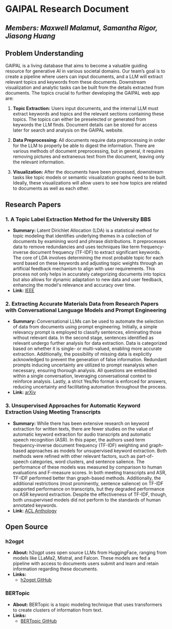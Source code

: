 # GAIPAL Research Document

## *Members: Maxwell Malamut, Samantha Rigor, Jiasong Huang*

## Problem Understanding

GAIPAL is a living database that aims to become a valuable guiding resource for generative AI in various societal domains. Our team’s goal is to create a pipeline where users can input documents, and a LLM will extract relevant topics and keywords from these documents. Downstream visualization and analytic tasks can be built from the details extracted from documents. The topics crucial to further developing the GAIPAL web app are:

1. **Topic Extraction:** Users input documents, and the internal LLM must extract keywords and topics and the relevant sections containing these topics. The topics can either be preselected or generated from keywords the LLM finds. Document details can be stored for access later for search and analysis on the GAIPAL website.

2. **Data Preprocessing:** All documents require data preprocessing in order for the LLM to properly be able to digest the information. There are various methods of document preprocessing, but in general, it requires removing pictures and extraneous text from the document, leaving only the relevant information.

3. **Visualization:** After the documents have been processed, downstream tasks like topic models or semantic visualization graphs need to be built. Ideally, these visualizations will allow users to see how topics are related to documents as well as each other.

## Research Papers

### 1. A Topic Label Extraction Method for the University BBS

- **Summary:** Latent Dirichlet Allocation (LDA) is a statistical method for topic modeling that identifies underlying themes in a collection of documents by examining word and phrase distributions. It preprocesses data to remove redundancies and uses techniques like term frequency-inverse document frequency (TF-IDF) to extract significant keywords. The core of LDA involves determining the most probable topic for each word based on these keywords and adjusting topic weights through an artificial feedback mechanism to align with user requirements. This process not only helps in accurately categorizing documents into topics but also allows for dynamic adaptation to new data and user feedback, enhancing the model's relevance and accuracy over time.
- **Link:** [IEEE](https://ieeexplore.ieee.org/document/7866208)

### 2. Extracting Accurate Materials Data from Research Papers with Conversational Language Models and Prompt Engineering

- **Summary:** Conversational LLMs can be used to automate the selection of data from documents using prompt engineering. Initially, a simple relevancy prompt is employed to classify sentences, eliminating those without relevant data. In the second stage, sentences identified as relevant undergo further analysis for data extraction. Data is categorized based on whether it is single- or multi-valued, enabling more accurate extraction. Additionally, the possibility of missing data is explicitly acknowledged to prevent the generation of false information. Redundant prompts inducing uncertainty are utilized to prompt reanalysis when necessary, ensuring thorough analysis. All questions are embedded within a single conversation, leveraging conversational context to reinforce analysis. Lastly, a strict Yes/No format is enforced for answers, reducing uncertainty and facilitating automation throughout the process.
- **Link:** [arXiv](https://arxiv.org/abs/2303.05352)

### 3. Unsupervised Approaches for Automatic Keyword Extraction Using Meeting Transcripts

- **Summary:** While there has been extensive research on keyword extraction for written texts, there are fewer studies on the value of automatic keyword extraction for audio transcripts and automatic speech recognition (ASR). In this paper, the authors used term frequency-inverse document frequency (TF-IDF) weighting and graph-based approaches as models for unsupervised keyword extraction. Both methods were refined with other relevant factors, such as part-of-speech categories, word clusters, and sentence salience. The performance of these models was measured by comparison to human evaluations and F-measure scores. In both meeting transcripts and ASR, TF-IDF performed better than graph-based methods. Additionally, the additional restrictions (most prominently, sentence salience) on TF-IDF supported performance on transcripts, but they degraded performance on ASR keyword extraction. Despite the effectiveness of TF-IDF, though, both unsupervised models did not perform to the standards of human annotated keywords.
- **Link:** [ACL Anthology](https://aclanthology.org/N09-1070.pdf)

## Open Source

### h2ogpt

- **About:** h2ogpt uses open source LLMs from HuggingFace, ranging from models like LLaMa2, Mistral, and Falcon. These models are fed a pipeline with access to documents users submit and learn and retain information regarding these documents.
- **Links:** 
  - [h2ogpt GitHub](https://github.com/h2oai/h2ogpt)

### BERTopic

- **About:** BERTopic is a topic modeling technique that uses transformers to create clusters of information from text.
- **Links:** 
  - [BERTopic GitHub](https://github.com/MaartenGr/BERTopic)
